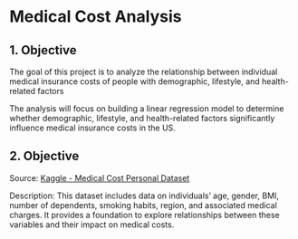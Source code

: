 # Medical Cost Analysis

## 1. Objective

The goal of this project is to analyze the relationship between individual medical insurance costs of people with demographic, lifestyle, and health-related factors

The analysis will focus on building a linear regression model to determine whether demographic, lifestyle, and health-related factors significantly influence medical insurance costs in the US.

## 2. Objective

Source: [Kaggle - Medical Cost Personal Dataset](https://www.kaggle.com/datasets/mirichoi0218/insurance)

Description: This dataset includes data on individuals’ age, gender, BMI, number of dependents, smoking habits, region, and associated medical charges. It provides a foundation to explore relationships between these variables and their impact on medical costs.
